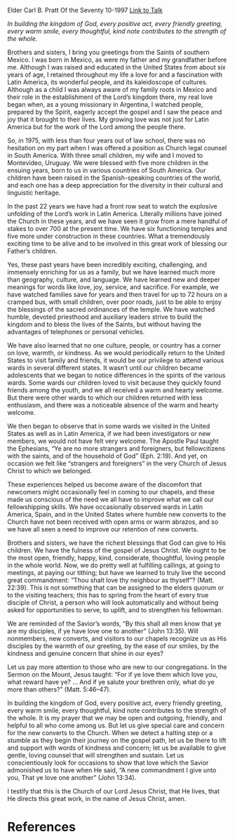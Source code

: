 Elder Carl B. Pratt
Of the Seventy
10-1997
[Link to Talk](https://www.churchofjesuschrist.org/study/general-conference/1997/10/care-for-new-converts?lang=eng)

_In building the kingdom of God, every positive act, every friendly greeting, every warm smile, every thoughtful, kind note contributes to the strength of the whole._

Brothers and sisters, I bring you greetings from the Saints of southern Mexico. I was born in Mexico, as were my father and my grandfather before me. Although I was raised and educated in the United States from about six years of age, I retained throughout my life a love for and a fascination with Latin America, its wonderful people, and its kaleidoscope of cultures. Although as a child I was always aware of my family roots in Mexico and their role in the establishment of the Lord’s kingdom there, my real love began when, as a young missionary in Argentina, I watched people, prepared by the Spirit, eagerly accept the gospel and I saw the peace and joy that it brought to their lives. My growing love was not just for Latin America but for the work of the Lord among the people there.

So, in 1975, with less than four years out of law school, there was no hesitation on my part when I was offered a position as Church legal counsel in South America. With three small children, my wife and I moved to Montevideo, Uruguay. We were blessed with five more children in the ensuing years, born to us in various countries of South America. Our children have been raised in the Spanish-speaking countries of the world, and each one has a deep appreciation for the diversity in their cultural and linguistic heritage.

In the past 22 years we have had a front row seat to watch the explosive unfolding of the Lord’s work in Latin America. Literally millions have joined the Church in these years, and we have seen it grow from a mere handful of stakes to over 700 at the present time. We have six functioning temples and five more under construction in these countries. What a tremendously exciting time to be alive and to be involved in this great work of blessing our Father’s children.

Yes, these past years have been incredibly exciting, challenging, and immensely enriching for us as a family, but we have learned much more than geography, culture, and language. We have learned new and deeper meanings for words like love, joy, service, and sacrifice. For example, we have watched families save for years and then travel for up to 72 hours on a cramped bus, with small children, over poor roads, just to be able to enjoy the blessings of the sacred ordinances of the temple. We have watched humble, devoted priesthood and auxiliary leaders strive to build the kingdom and to bless the lives of the Saints, but without having the advantages of telephones or personal vehicles.

We have also learned that no one culture, people, or country has a corner on love, warmth, or kindness. As we would periodically return to the United States to visit family and friends, it would be our privilege to attend various wards in several different states. It wasn’t until our children became adolescents that we began to notice differences in the spirits of the various wards. Some wards our children loved to visit because they quickly found friends among the youth, and we all received a warm and hearty welcome. But there were other wards to which our children returned with less enthusiasm, and there was a noticeable absence of the warm and hearty welcome.

We then began to observe that in some wards we visited in the United States as well as in Latin America, if we had been investigators or new members, we would not have felt very welcome. The Apostle Paul taught the Ephesians, “Ye are no more strangers and foreigners, but fellowcitizens with the saints, and of the household of God” (Eph. 2:19). And yet, on occasion we felt like “strangers and foreigners” in the very Church of Jesus Christ to which we belonged.

These experiences helped us become aware of the discomfort that newcomers might occasionally feel in coming to our chapels, and these made us conscious of the need we all have to improve what we call our fellowshipping skills. We have occasionally observed wards in Latin America, Spain, and in the United States where humble new converts to the Church have not been received with open arms or warm abrazos, and so we have all seen a need to improve our retention of new converts.

Brothers and sisters, we have the richest blessings that God can give to His children. We have the fulness of the gospel of Jesus Christ. We ought to be the most open, friendly, happy, kind, considerate, thoughtful, loving people in the whole world. Now, we do pretty well at fulfilling callings, at going to meetings, at paying our tithing; but have we learned to truly live the second great commandment: “Thou shalt love thy neighbour as thyself”? (Matt. 22:39). This is not something that can be assigned to the elders quorum or to the visiting teachers; this has to spring from the heart of every true disciple of Christ, a person who will look automatically and without being asked for opportunities to serve, to uplift, and to strengthen his fellowman.

We are reminded of the Savior’s words, “By this shall all men know that ye are my disciples, if ye have love one to another” (John 13:35). Will nonmembers, new converts, and visitors to our chapels recognize us as His disciples by the warmth of our greeting, by the ease of our smiles, by the kindness and genuine concern that shine in our eyes?

Let us pay more attention to those who are new to our congregations. In the Sermon on the Mount, Jesus taught: “For if ye love them which love you, what reward have ye? … And if ye salute your brethren only, what do ye more than others?” (Matt. 5:46–47).

In building the kingdom of God, every positive act, every friendly greeting, every warm smile, every thoughtful, kind note contributes to the strength of the whole. It is my prayer that we may be open and outgoing, friendly, and helpful to all who come among us. But let us give special care and concern for the new converts to the Church. When we detect a halting step or a stumble as they begin their journey on the gospel path, let us be there to lift and support with words of kindness and concern; let us be available to give gentle, loving counsel that will strengthen and sustain. Let us conscientiously look for occasions to show that love which the Savior admonished us to have when He said, “A new commandment I give unto you, That ye love one another” (John 13:34).

I testify that this is the Church of our Lord Jesus Christ, that He lives, that He directs this great work, in the name of Jesus Christ, amen.

# References
